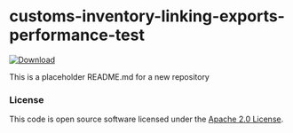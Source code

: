 
# customs-inventory-linking-exports-performance-test

 [ ![Download](https://api.bintray.com/packages/hmrc/releases/customs-inventory-linking-exports-performance-test/images/download.svg) ](https://bintray.com/hmrc/releases/customs-inventory-linking-exports-performance-test/_latestVersion)

This is a placeholder README.md for a new repository

### License

This code is open source software licensed under the [Apache 2.0 License]("http://www.apache.org/licenses/LICENSE-2.0.html").
